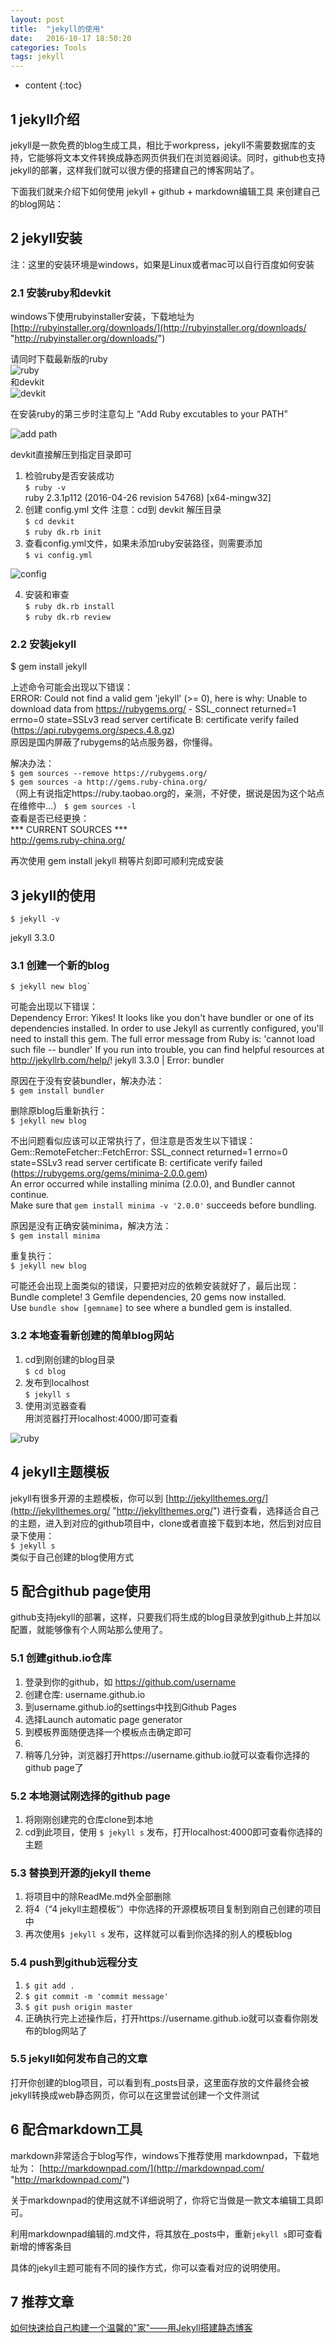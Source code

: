 ```yaml
---
layout: post
title:  "jekyll的使用"
date:   2016-10-17 18:50:20
categories: Tools
tags: jekyll
---
```


* content
{:toc}

## 1 jekyll介绍
jekyll是一款免费的blog生成工具，相比于workpress，jekyll不需要数据库的支持，它能够将文本文件转换成静态网页供我们在浏览器阅读。同时，github也支持jekyll的部署，这样我们就可以很方便的搭建自己的博客网站了。

下面我们就来介绍下如何使用 jekyll + github + markdown编辑工具 来创建自己的blog网站：





## 2 jekyll安装
注：这里的安装环境是windows，如果是Linux或者mac可以自行百度如何安装

### 2.1 安装ruby和devkit

windows下使用rubyinstaller安装，下载地址为 [http://rubyinstaller.org/downloads/](http://rubyinstaller.org/downloads/ "http://rubyinstaller.org/downloads/")

请同时下载最新版的ruby   
![ruby](http://115.29.144.199/proj/imgs/blog/blog-jekyll-1.png)  
和devkit  
![devkit](http://115.29.144.199/proj/imgs/blog/blog-jekyll-2.png)

在安装ruby的第三步时注意勾上 “Add Ruby excutables to your PATH” 
 
![add path](http://115.29.144.199/proj/imgs/blog/blog-jekyll-3.png)

devkit直接解压到指定目录即可

1. 检验ruby是否安装成功  
	`$ ruby -v`   
	ruby 2.3.1p112 (2016-04-26 revision 54768) [x64-mingw32]
2. 创建 config.yml 文件
注意：cd到 devkit 解压目录    
	`$ cd devkit`    
	`$ ruby dk.rb init`
3. 查看config.yml文件，如果未添加ruby安装路径，则需要添加  
	`$ vi config.yml`  

![config](http://115.29.144.199/proj/imgs/blog/blog-jekyll-4.png)  

4. 安装和审查  
	`$ ruby dk.rb install`  
	`$ ruby dk.rb review`

### 2.2 安装jekyll
$ gem install jekyll  

上述命令可能会出现以下错误：  
	ERROR:  Could not find a valid gem 'jekyll' (>= 0), here is why:
          Unable to download data from https://rubygems.org/ - SSL_connect returned=1 errno=0 state=SSLv3 read server certificate B: certificate verify failed (https://api.rubygems.org/specs.4.8.gz)  
原因是国内屏蔽了rubygems的站点服务器，你懂得。  

解决办法：  
	`$ gem sources --remove https://rubygems.org/`   
	`$ gem sources -a http://gems.ruby-china.org/`  
（网上有说指定https://ruby.taobao.org的，亲测，不好使，据说是因为这个站点在维修中...）
	`$ gem sources -l`   
查看是否已经更换：  
*** CURRENT SOURCES ***  
http://gems.ruby-china.org/

再次使用 gem install jekyll 稍等片刻即可顺利完成安装

## 3 jekyll的使用
	$ jekyll -v
jekyll 3.3.0  

### 3.1 创建一个新的blog    
	$ jekyll new blog`  

可能会出现以下错误：  
	Dependency Error: Yikes! It looks like you don't have bundler or one of its dependencies installed. In order to use Jekyll as currently configured, you'll need to install this gem. The full error message from Ruby is: 'cannot load such file -- bundler' If you run into trouble, you can find helpful resources at http://jekyllrb.com/help/!
	jekyll 3.3.0 | Error:  bundler  

原因在于没有安装bundler，解决办法：  
	`$ gem install bundler`  

删除原blog后重新执行：  
	`$ jekyll new blog`  

不出问题看似应该可以正常执行了，但注意是否发生以下错误：  
	Gem::RemoteFetcher::FetchError: SSL_connect returned=1 errno=0 state=SSLv3 read
	server certificate B: certificate verify failed
	(https://rubygems.org/gems/minima-2.0.0.gem)  
	An error occurred while installing minima (2.0.0), and Bundler cannot continue.  
	Make sure that `gem install minima -v '2.0.0'` succeeds before bundling.  
  
原因是没有正确安装minima，解决方法：  
	`$ gem install minima`

重复执行：  
	`$ jekyll new blog`  

可能还会出现上面类似的错误，只要把对应的依赖安装就好了，最后出现：  
	Bundle complete! 3 Gemfile dependencies, 20 gems now installed.  
	Use `bundle show [gemname]` to see where a bundled gem is installed.

### 3.2 本地查看新创建的简单blog网站
1. cd到刚创建的blog目录  
	`$ cd blog`
2. 发布到localhost  
	`$ jekyll s`
3. 使用浏览器查看  
用浏览器打开localhost:4000/即可查看  

![ruby](http://115.29.144.199/proj/imgs/blog/blog-jekyll-5.png)

## 4 jekyll主题模板
jekyll有很多开源的主题模板，你可以到 [http://jekyllthemes.org/](http://jekyllthemes.org/ "http://jekyllthemes.org/") 进行查看，选择适合自己的主题，进入到对应的github项目中，clone或者直接下载到本地，然后到对应目录下使用：  
	`$ jekyll s`  
类似于自己创建的blog使用方式 

## 5 配合github page使用
github支持jekyll的部署，这样，只要我们将生成的blog目录放到github上并加以配置，就能够像有个人网站那么使用了。

### 5.1 创建github.io仓库
1. 登录到你的github，如 https://github.com/username
2. 创建仓库: username.github.io
3. 到username.github.io的settings中找到Github Pages
4. 选择Launch automatic page generator
5. 到模板界面随便选择一个模板点击确定即可
6. 
6. 稍等几分钟，浏览器打开https://username.github.io就可以查看你选择的github page了

### 5.2 本地测试刚选择的github page
1. 将刚刚创建完的仓库clone到本地
2. cd到此项目，使用 `$ jekyll s` 发布，打开localhost:4000即可查看你选择的主题

### 5.3 替换到开源的jekyll theme
1. 将项目中的除ReadMe.md外全部删除
2. 将4（“4 jekyll主题模板”）中你选择的开源模板项目复制到刚自己创建的项目中
3. 再次使用`$ jekyll s` 发布，这样就可以看到你选择的别人的模板blog

### 5.4 push到github远程分支
1. `$ git add .`
2. `$ git commit -m 'commit message'`
3. `$ git push origin master`
4. 正确执行完上述操作后，打开https://username.github.io就可以查看你刚发布的blog网站了

### 5.5 jekyll如何发布自己的文章
打开你创建的blog项目，可以看到有_posts目录，这里面存放的文件最终会被jekyll转换成web静态网页，你可以在这里尝试创建一个文件测试

## 6 配合markdown工具

markdown非常适合于blog写作，windows下推荐使用 markdownpad，下载地址为： [http://markdownpad.com/](http://markdownpad.com/ "http://markdownpad.com/")

关于markdownpad的使用这就不详细说明了，你将它当做是一款文本编辑工具即可。  

利用markdownpad编辑的.md文件，将其放在_posts中，重新`jekyll s`即可查看新增的博客条目

具体的jekyll主题可能有不同的操作方式，你可以查看对应的说明使用。

## 7 推荐文章

[如何快速给自己构建一个温馨的"家"——用Jekyll搭建静态博客](http://www.jianshu.com/p/9a6bc31d329d)  
